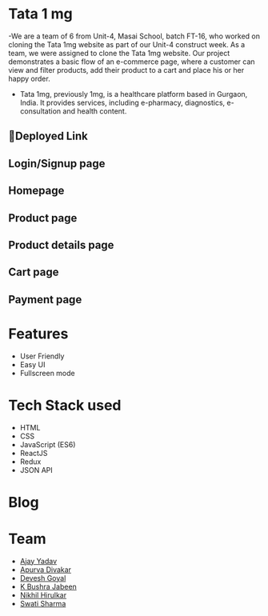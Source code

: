 # Tata 1 mg

-We are a team of 6 from Unit-4, Masai School, batch FT-16, who worked on cloning the Tata 1mg website as part of our Unit-4 construct week. As a team, we were assigned to clone the Tata 1mg website. Our project demonstrates a basic flow of an e-commerce page, where a customer can view and filter products, add their product to a cart and place his or her happy order.
- Tata 1mg, previously 1mg, is a healthcare platform based in Gurgaon, India. It provides services, including e-pharmacy, diagnostics, e-consultation and health content.

## 🔗Deployed Link


## Login/Signup page




## Homepage




## Product page




## Product details page




## Cart page




## Payment page




# Features

- User Friendly
- Easy UI
- Fullscreen mode


# Tech Stack used

- HTML
- CSS
- JavaScript (ES6)
- ReactJS
- Redux
- JSON API


# Blog


# Team

- [Ajay Yadav](https://github.com/Ajayraoyadav) 
- [Apurva Divakar](https://github.com/APURVA-DIVAKAR)
- [Devesh Goyal](https://github.com/DeveshGoyal26)
- [K Bushra Jabeen](https://github.com/bushrajabeenk)
- [Nikhil Hirulkar](https://github.com/nikhilhir)
- [Swati Sharma](https://github.com/Swatisharma78)




